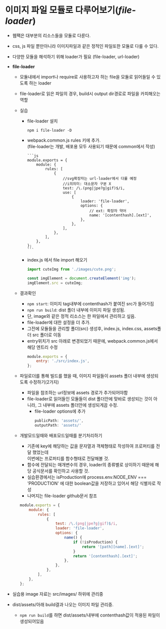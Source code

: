 # 이미지 파일 모듈로 다루어보기(**_file-loader_**)

-   웹팩은 대부분의 리소스들을 모듈로 다룬다.
-   css, js 파일 뿐만아니라 이미지파일과 같은 정적인 파일또한 모듈로 다룰 수 있다.
-   다양한 모듈을 해석하기 위해 loader가 필요 (file-loader, url-loader)

-   **file-loader**

    -   모듈내에서 import나 require로 사용하고자 하는 file을 모듈로 읽어들일 수 있도록 하는 loader
    -   file-loader로 읽은 파일의 경우, build시 output dir경로로 파일을 카피해오는 역할
    -   실습

        -   file-loader 설치

            ```console
            npm i file-loader -D
            ```

        -   webpack.common.js rules 키에 추가.  
            (file-loader는 개발, 배포용 모두 사용되기 때문에 common에서 작성)

                ```js
                module.exports = {
                    module: {
                        rules: [
                            {
                                //svg확장자는 url-loader에서 다룰 예정
                                //i의의미: 대소문자 구분 X
                                test: /\.(png|jpe?g|gif)$/i,
                                use: [
                                    {
                                        loader: 'file-loader',
                                        options: {
                                            // ext: 확장자 약어
                                            name: '[contenthash].[ext]',
                                        },
                                    },
                                ],
                            },
                        ],
                    },
                };
                ```

        -   index.js 에서 file import 해오기

            ```js
            import cuteImg from './images/cute.png';

            const imgElement = document.createElement('img');
            imgElement.src = cuteImg;
            ```

    -   결과확인
        -   `npm start`: 이미지 tag내부에 contenthash가 붙여진 src가 들어가짐
        -   `npm run build`: dist 폴더 내부에 이미지 파일 생성됨.
        -   단, image와 같은 정적 리소스는 한 파일에서 관리하고 싶음.
        -   file-loader에 대한 설정을 더 추가.
        -   그전에 모듈들을 관리할 폴더(src) 생성후, index.js, index.css, assets폴더 src 폴더로 이동
        -   entry위치가 src 아래로 변경되었기 때문에, webpack.common.js에서 해당 엔트리 수정
            ```js
            module.exports = {
                entry: './src/index.js',
            };
            ```
    -   파일로더를 통해 빌드를 했을 때, 이미지 파일들이 assets 폴더 내부에 생성되도록 수정하기(2가지)
        -   파일을 참조하는 url정보에 assets 경로가 추가되어야함
        -   file-loader로 읽어들인 모듈들이 dist 폴더안에 맞바로 생성되는 것이 아니라, 그 내부에 assets 폴더안에 생성되게끔 수정.
            -   file-loader options에 추가
                ```js
                publicPath: 'assets/',
                outputPath: 'assets/'
                ```
    -   개발모드일때와 배포모드일때를 분기처리하기
        -   기존에 key에 해당하는 값을 문자열과 객체형태로 작성하여 프로퍼티를 전달 했었는데  
            이번에는 프로퍼티를 함수형태로 전달해볼 것.
        -   함수에 전달되는 매개변수의 경우, loader의 종류별로 상이하기 때문에 해당 공식문서를 확인하고 사용할 것.
        -   실습환경에서는 isProduction에 process.env.NODE_ENV === 'PRODUCTION' 에 대한 boolean값을 저장하고 있어서 해당 식별자로 작성
        -   나머지는 file-loader github문서 참조
        ```js
        module.exports = {
            module: {
                rules: [
                    {
                        test: /\.(png|jpe?g|gif)$/i,
                        loader: 'file-loader',
                        options: {
                            name() {
                                if (!isProduction) {
                                    return '[path][name].[ext]';
                                }
                                return '[contenthash].[ext]';
                            },
                        },
                    },
                ],
            },
        };
        ```

-   실습용 image 자료는 src/images/ 하위에 관리중
-   dist/assets/아래 build결과 나오는 이미지 파일 관리중.
    -   `npm run build`를 하면 dist/assets/내부에 contenthash값이 적용된 파일이 생성되어있음

